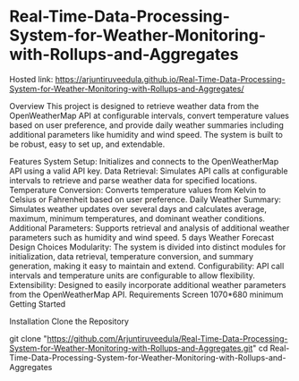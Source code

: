 ﻿# Real-Time-Data-Processing-System-for-Weather-Monitoring-with-Rollups-and-Aggregates


Hosted link: https://arjuntiruveedula.github.io/Real-Time-Data-Processing-System-for-Weather-Monitoring-with-Rollups-and-Aggregates/

Overview
This project is designed to retrieve weather data from the OpenWeatherMap API at configurable intervals, convert temperature values based on user preference, and provide daily weather summaries including additional parameters like humidity and wind speed. The system is built to be robust, easy to set up, and extendable.

Features
System Setup: Initializes and connects to the OpenWeatherMap API using a valid API key.
Data Retrieval: Simulates API calls at configurable intervals to retrieve and parse weather data for specified locations.
Temperature Conversion: Converts temperature values from Kelvin to Celsius or Fahrenheit based on user preference.
Daily Weather Summary: Simulates weather updates over several days and calculates average, maximum, minimum temperatures, and dominant weather conditions.
Additional Parameters: Supports retrieval and analysis of additional weather parameters such as humidity and wind speed.
5 days Weather Forecast
Design Choices
Modularity: The system is divided into distinct modules for initialization, data retrieval, temperature conversion, and summary generation, making it easy to maintain and extend.
Configurability: API call intervals and temperature units are configurable to allow flexibility.
Extensibility: Designed to easily incorporate additional weather parameters from the OpenWeatherMap API.
Requirements
Screen 1070*680 minimum
Getting Started

Installation
Clone the Repository

git clone "https://github.com/Arjuntiruveedula/Real-Time-Data-Processing-System-for-Weather-Monitoring-with-Rollups-and-Aggregates.git"
cd Real-Time-Data-Processing-System-for-Weather-Monitoring-with-Rollups-and-Aggregates

